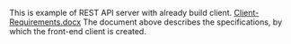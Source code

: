 This is example of REST API server with already build client.
[Client-Requirements.docx](https://github.com/user-attachments/files/16121109/Client-Requirements.docx)
The document above describes the specifications, by which the front-end client is created.
